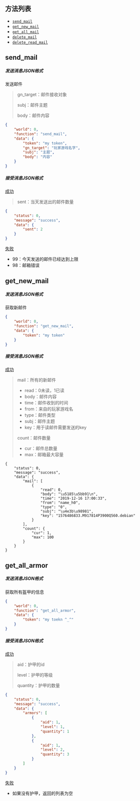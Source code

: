 ## 方法列表

* [`send_mail`](##send_mail)
* [`get_new_mail`](##get_new_mail)
* [`get_all_mail`](##get_all_mail)
* [`delete_mail`](##delete_mail)
* [`delete_read_mail`](##delete_read_mail)

## send_mail

##### 发送消息JSON格式

发送邮件

> gn_target：邮件接收对象
>
> subj：邮件主题
>
> body：邮件内容

```json
{
	"world": 0,
	"function": "send_mail",
	"data": {
		"token": "my token",
    	"gn_target": "玩家游戏名字",
        "subj": "主题",
        "body": "内容"
	}
}
```

##### 接受消息JSON格式

[成功]()

> sent：当天发送出的邮件数量

```json
{
    "status": 0,
    "message": "success",
    "data": {
        "sent": 2
    }
}
```

[失败]()

* 99：今天发送的邮件已经达到上限
* 98：邮箱错误



## get_new_mail

##### 发送消息JSON格式

获取新邮件

```json
{
	"world": 0,
	"function": "get_new_mail",
	"data": {
		"token": "my token"
	}
}
```

##### 接受消息JSON格式

[成功]()

> mail：所有的新邮件
>
> - read：0未读，1已读
> - body：邮件内容
> - time：邮件收到的时间
> - from：来自的玩家游戏名
> - type：邮件类型
> - subj：邮件主题
> - key：用于读邮件需要发送的key
>
> count：邮件数量
>
> - cur：邮件总数量
> - max：邮箱最大容量

```
{
    "status": 0,
    "message": "success",
    "data": {
        "mail": [
            {
                "read": 0,
                "body": "\u5185\u5bb91\n",
                "time": "2019-12-16 17:00:33",
                "from": "name_h0",
                "type": "0",
                "subj": "\u4e3b\u98981",
                "key": "1576486833.M917814P3900Q560.debian"
            }
        ],
        "count": {
            "cur": 1,
            "max": 100
        }
    }
}
```







## get_all_armor

##### 发送消息JSON格式

获取所有盔甲的信息

```json
{
	"world": 0, 
	"function": "get_all_armor",
	"data": {
		"token": "my toekn ^_^"
	}
}
```

##### 接受消息JSON格式

[成功]()

> aid：护甲的id
>
> level：护甲的等级
>
> quantity：护甲的数量

```json
{
	"status": 0,
	"message": "success",
	"data": {
		"armors": [
			{
				"aid": 1,
				"level": 1,
				"quantity": 1
			},
			{
				"aid": 1,
				"level": 2,
				"quantity": 3
			}
		]
	}
}
```

[失败]()

* 如果没有护甲，返回的列表为空


